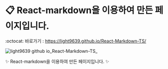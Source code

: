# 📋 React-markdown을 이용하여 만든 페이지입니다.
:octocat: 바로가기 : https://light9639.github.io/React-Markdown-TS/

![light9639 github io_React-Markdown-TS_](https://user-images.githubusercontent.com/95972251/216873983-82950aa3-65af-444d-8414-c0591dfd09c2.png)

:sparkles: React-markdown을 이용하여 만든 페이지입니다. :sparkles:
